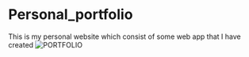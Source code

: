 # Personal_portfolio
This is my personal website which consist of some web app that I have created
![PORTFOLIO](https://user-images.githubusercontent.com/61048991/170859796-c4ce7216-d723-4fbe-90e2-0e9a4c14fc6e.JPG)
